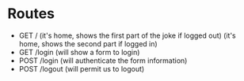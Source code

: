 # Routes

- GET / (it's home, shows the first part of the joke if logged out)
    (it's home, shows the second part if logged in)
- GET /login (will show a form to login)
- POST /login (will authenticate the form information)
- POST /logout (will permit us to logout)